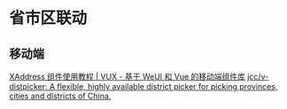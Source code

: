 # 省市区联动

## 移动端
[XAddress 组件使用教程 | VUX - 基于 WeUI 和 Vue 的移动端组件库](https://doc.vux.li/zh-CN/components/x-address.html)
[jcc/v-distpicker: A flexible, highly available district picker for picking provinces, cities and districts of China.](https://github.com/jcc/v-distpicker)
